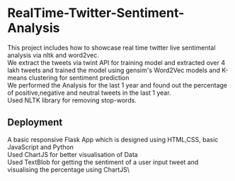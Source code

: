 # RealTime-Twitter-Sentiment-Analysis
This project includes how to showcase real time twitter live sentimental analysis via nltk and word2vec.\
We extract the tweets via twint API for training model and extracted over 4 lakh tweets and trained the model using gensim's Word2Vec models and K-means clustering for sentiment prediction\
We performed the Analysis for the last 1 year and found out the percentage of positive,negative and neutral tweets in the last 1 year.\
Used NLTK library for removing stop-words.

## Deployment
A basic responsive Flask App which is designed using HTML,CSS, basic JavaScript and Python\
Used ChartJS for better visualisation of Data\
Used TextBlob for getting the sentiment of a user input tweet and visualising the percentage using ChartJS\

